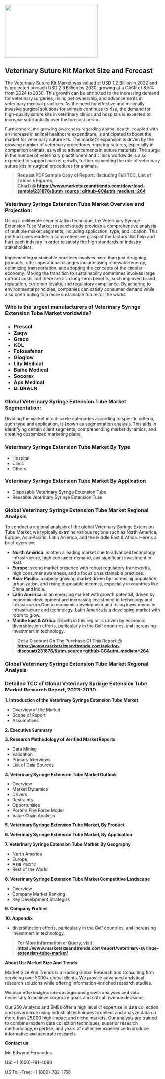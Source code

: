 <p><img class="alignnone size-medium wp-image-20088" src="https://ffe5etoiles.com/wp-content/uploads/2024/12/MST1-300x171.png" alt="" width="300" height="171" /></p><h2>Veterinary Suture Kit Market Size and Forecast</h2><p>The Veterinary Suture Kit Market was valued at USD 1.2 Billion in 2022 and is projected to reach USD 2.3 Billion by 2030, growing at a CAGR of 8.5% from 2024 to 2030. This growth can be attributed to the increasing demand for veterinary surgeries, rising pet ownership, and advancements in veterinary medical practices. As the need for effective and minimally invasive surgical solutions for animals continues to rise, the demand for high-quality suture kits in veterinary clinics and hospitals is expected to increase substantially over the forecast period.</p><p>Furthermore, the growing awareness regarding animal health, coupled with an increase in animal healthcare expenditure, is anticipated to boost the market for veterinary suture kits. The market's expansion is driven by the growing number of veterinary procedures requiring sutures, especially in companion animals, as well as advancements in suture materials. The surge in the number of veterinary practitioners and clinics worldwide is also expected to support market growth, further cementing the role of veterinary suture kits in surgical procedures for animals.</p></p><blockquote id="" class=""><strong>Request PDF Sample Copy of Report: (Including Full TOC, List of Tables &amp; Figures, Chart)&nbsp;@&nbsp;<strong><a href="https://www.marketsizeandtrends.com/download-sample/231878/&utm_source=github-GC&utm_medium=264" target="_blank">https://www.marketsizeandtrends.com/download-sample/231878/&utm_source=github-GC&utm_medium=264</a></strong></strong></blockquote><h3 id="" class="">Veterinary Syringe Extension Tube Market&nbsp;Overview and Projection:</h3><p id="" class="">Using a deliberate segmentation technique, the Veterinary Syringe Extension Tube Market research study provides a comprehensive analysis of multiple market segments, including application, type, and location. This method gives readers a comprehensive grasp of the factors that help and hurt each industry in order to satisfy the high standards of industry stakeholders. <br /> <br />Implementing sustainable practices involves more than just designing products; other operational changes include using renewable energy, optimizing transportation, and adopting the concepts of the circular economy. Making the transition to sustainability sometimes involves large upfront costs, but there are also long-term benefits, such improved brand reputation, customer loyalty, and regulatory compliance. By adhering to environmental principles, companies can satisfy consumer demand while also contributing to a more sustainable future for the world.</p><h3 id="" class="">Who is the largest manufacturers of&nbsp;Veterinary Syringe Extension Tube Market worldwide?</h3><h3 class=""><p><ul><li>Pressol </li><li> Zaqw </li><li> Graco </li><li> KDL </li><li> Folosafenar </li><li> Gloglow </li><li> Lily Medical </li><li> Baihe Medical </li><li> Socorex </li><li> Aps Medical </li><li> B. BRAUN</li></ul></p></h3><h3 id="" class="">Global&nbsp;Veterinary Syringe Extension Tube Market Segmentation:</h3><p id="" class="">Dividing the market into discrete categories according to specific criteria, such type and application, is known as segmentation analysis. This aids in identifying certain client segments, comprehending market dynamics, and creating customized marketing plans.</p><h3 id="" class="">Veterinary Syringe Extension Tube Market&nbsp;By Type</h3><p><p><ul><li>Hospital</li><li> Clinic</li><li> Others</p></li></ul></p></p><h3 id="" class="">Veterinary Syringe Extension Tube Market&nbsp;By Application</h3><p class=""><p><ul><li>Disposable Veterinary Syringe Extension Tube</li><li> Reusable Veterinary Syringe Extension Tube</li></ul></p></p><h3 id="" class="">Global Veterinary Syringe Extension Tube Market Regional Analysis</h3><p id="" class="">To conduct a regional analysis of the global Veterinary Syringe Extension Tube Market, we typically examine various regions such as North America, Europe, Asia-Pacific, Latin America, and the Middle East &amp; Africa. Here's a brief overview:</p><ul><li><strong>North America</strong>: is often a leading market due to advanced technology infrastructure, high consumer demand, and significant investment in R&amp;D.</li><li><strong>Europe</strong>: strong market presence with robust regulatory frameworks, high consumer awareness, and a focus on sustainable practices.</li><li><strong>Asia-Pacific</strong>: a rapidly growing market driven by increasing population, urbanization, and rising disposable incomes, especially in countries like China and India.</li><li><strong>Latin America</strong>: is an emerging market with growth potential, driven by economic development and increasing investment in technology and infrastructure.Due to economic development and rising investments in infrastructure and technology, Latin America is a developing market with room to grow.</li><li><strong>Middle East &amp; Africa</strong>: Growth in this region is driven by economic diversification efforts, particularly in the Gulf countries, and increasing investment in technology.</li></ul><blockquote id="" class=""><strong>Get a Discount On The Purchase Of This Report @ <strong><a href="https://www.marketsizeandtrends.com/ask-for-discount/231878/&utm_source=github-GC&utm_medium=264" target="_blank">https://www.marketsizeandtrends.com/ask-for-discount/231878/&utm_source=github-GC&utm_medium=264</a></strong></strong></blockquote><h3 id="" class="">Global Veterinary Syringe Extension Tube Market Regional Analysis</h3><h3 id="" class="">Detailed TOC of Global Veterinary Syringe Extension Tube Market Research Report, 2023-2030</h3><p id="" class=""><strong>1. Introduction of the Veterinary Syringe Extension Tube Market</strong></p><ul><li>Overview of the Market</li><li>Scope of Report</li><li>Assumptions</li></ul><p id="" class=""><strong>2. Executive Summary</strong></p><p id="" class=""><strong>3. Research Methodology of Verified Market Reports</strong></p><ul><li>Data Mining</li><li>Validation</li><li>Primary Interviews</li><li>List of Data Sources</li></ul><p id="" class=""><strong>4. Veterinary Syringe Extension Tube Market Outlook</strong></p><ul><li>Overview</li><li>Market Dynamics</li><li>Drivers</li><li>Restraints</li><li>Opportunities</li><li>Porters Five Force Model</li><li>Value Chain Analysis</li></ul><p id="" class=""><strong>5. Veterinary Syringe Extension Tube Market, By Product</strong></p><p id="" class=""><strong>6. Veterinary Syringe Extension Tube Market, By Application</strong></p><p id="" class=""><strong>7. Veterinary Syringe Extension Tube Market, By Geography</strong></p><ul><li>North America</li><li>Europe</li><li>Asia Pacific</li><li>Rest of the World</li></ul><p id="" class=""><strong>8. Veterinary Syringe Extension Tube Market Competitive Landscape</strong></p><ul><li>Overview</li><li>Company Market Ranking</li><li>Key Development Strategies</li></ul><p id="" class=""><strong>9. Company Profiles</strong></p><p id="" class=""><strong>10. Appendix</strong></p><ul><li>diversification efforts, particularly in the Gulf countries, and increasing investment in technology.</li></ul><blockquote id="" class=""><strong>For More Information or Query, visit <strong><strong><a href="https://www.marketsizeandtrends.com/report/veterinary-syringe-extension-tube-market/" target="_blank">https://www.marketsizeandtrends.com/report/veterinary-syringe-extension-tube-market/</a></strong></strong></strong></blockquote><p id="" class=""><strong>About Us: Market Size And Trends</strong></p><p id="" class="">Market Size And Trends is a leading Global Research and Consulting firm servicing over 5000+ global clients. We provide advanced analytical research solutions while offering information-enriched research studies.</p><p id="" class="">We also offer insights into strategic and growth analyses and data necessary to achieve corporate goals and critical revenue decisions.</p><p id="" class="">Our 250 Analysts and SMEs offer a high level of expertise in data collection and governance using industrial techniques to collect and analyze data on more than 25,000 high-impact and niche markets. Our analysts are trained to combine modern data collection techniques, superior research methodology, expertise, and years of collective experience to produce informative and accurate research.</p><p id="" class=""><strong>Contact us:</strong></p><p id="" class="">Mr. Edwyne Fernandes</p><p id="" class="">US: +1 (650)-781-4080</p><p id="" class="">US Toll-Free: +1 (800)-782-1768</p>
